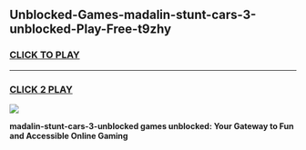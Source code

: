
## Unblocked-Games-madalin-stunt-cars-3-unblocked-Play-Free-t9zhy
<h3>
<a href="https://premium76.site?title=madalin-stunt-cars-3-unblocked&ref=10A">CLICK TO PLAY</a></h3>
<hr>

<h3>
<a href="https://premium76.site?title=madalin-stunt-cars-3-unblocked&ref=10A">CLICK 2 PLAY</a>
  
</h3>

<a href="https://premium76.site?title=madalin-stunt-cars-3-unblocked&ref=10A"><img src="https://clearcache.store/games.png"></a>


**madalin-stunt-cars-3-unblocked games unblocked: Your Gateway to Fun and Accessible Online Gaming**
